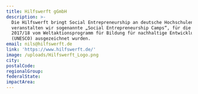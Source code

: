 ```yaml
---
title: Hilfswerft gGmbH
description: >-
  Die Hilfswerft bringt Social Entrepreneurship an deutsche Hochschulen! Dafür
  veranstalten wir sogenannte „Social Entrepreneurship Camps“, für die wir
  2017/18 vom Weltaktionsprogramm für Bildung für nachhaltige Entwicklung
  (UNESCO) ausgezeichnet wurden.
email: nils@hilfswerft.de
link: 'https://www.hilfswerft.de/'
image: /uploads/Hilfswerft_Logo.png
city:
postalCode:
regionalGroup:
federalState:
impactArea:
---
```


